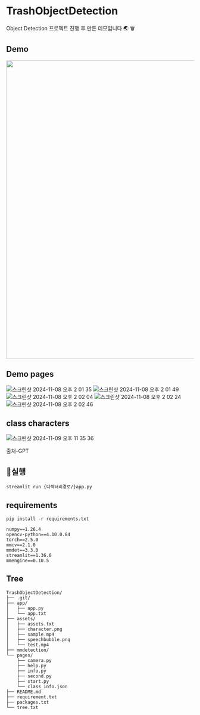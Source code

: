 # TrashObjectDetection
Object Detection 프로젝트 진행 후 만든 데모입니다 🌏 🗑️

## Demo
[<img src="https://github.com/user-attachments/assets/08c83020-4e2e-4e25-b785-8be7164f4d16" width="800"/>](https://github.com/user-attachments/assets/4c7aceaa-c14a-4f63-b839-7bd55f4614f5)


## Demo pages
![스크린샷 2024-11-08 오후 2 01 35](https://github.com/user-attachments/assets/1bda3ff5-209f-421c-9ac1-1caa2f5b3d38)
![스크린샷 2024-11-08 오후 2 01 49](https://github.com/user-attachments/assets/0e893219-42c5-4d91-99bc-3145cd97f454)
![스크린샷 2024-11-08 오후 2 02 04](https://github.com/user-attachments/assets/b274e25a-5fe6-40d9-97c9-129aaab9e198)
![스크린샷 2024-11-08 오후 2 02 24](https://github.com/user-attachments/assets/71f2c31e-2d32-465e-9a42-66660c59d886)
![스크린샷 2024-11-08 오후 2 02 46](https://github.com/user-attachments/assets/e58565e1-e98c-4ff8-81b5-0758063a1bcd)

## class characters
![스크린샷 2024-11-09 오후 11 35 36](https://github.com/user-attachments/assets/8749eb67-63bd-42ba-ac57-806396ba10f3)

출처-GPT

## 실행
```plaintext
streamlit run {디렉터리경로/}app.py
```

## requirements
```plaintext
pip install -r requirements.txt
```
```plaintext
numpy==1.26.4
opencv-python==4.10.0.84
torch==2.5.0
mmcv==2.1.0
mmdet==3.3.0
streamlit==1.36.0
mmengine==0.10.5
```

## Tree
```plaintext
TrashObjectDetection/
├── .git/
├── app/
│   ├── app.py
│   └── app.txt
├── assets/
│   ├── assets.txt
│   ├── character.png
│   ├── sample.mp4
│   ├── speechbubble.png
│   └── test.mp4
├── mmdetection/
└── pages/
    ├── camera.py
    ├── help.py
    ├── info.py
    ├── second.py
    ├── start.py
    └── class_info.json
├── README.md
├── requirement.txt
├── packages.txt
└── tree.txt
```
